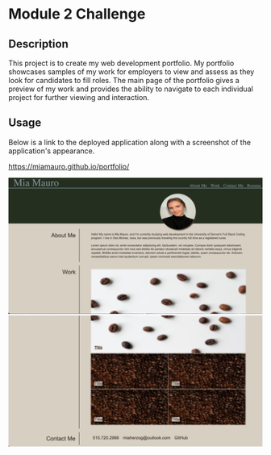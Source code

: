 # Module 2 Challenge

## Description

This project is to create my web development portfolio. My portfolio showcases samples of my work for employers to view and assess as they look for candidates to fill roles. The main page of the portfolio gives a preview of my work and provides the ability to navigate to each individual project for further viewing and interaction.

## Usage

Below is a link to the deployed application along with a screenshot of the application's appearance.

https://miamauro.github.io/portfolio/

![plot](./assets/images/screenshot1.png)
![plot](./assets/images/screenshot2.png)
